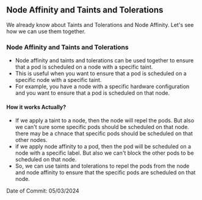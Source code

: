 ## Node Affinity and Taints and Tolerations

We already know about Taints and Tolerations and Node Affinity. Let's see how we can use them together.

### Node Affinity and Taints and Tolerations

- Node affinity and taints and tolerations can be used together to ensure that a pod is scheduled on a node with a specific taint.
- This is useful when you want to ensure that a pod is scheduled on a specific node with a specific taint.
- For example, you have a node with a specific hardware configuration and you want to ensure that a pod is scheduled on that node.

#### How it works Actually?

- If we apply a taint to a node, then the node will repel the pods. But also we can't sure some specific pods should be scheduled on that node. there may be a chnace that specific pods should be scheduled on that other nodes.
- if we apply node affinity to a pod, then the pod will be scheduled on a node with a specific label. But also we can't block the other pods to be scheduled on that node.
- So, we can use taints and tolerations to repel the pods from the node and node affinity to ensure that the specific pods are scheduled on that node.

Date of Commit: 05/03/2024